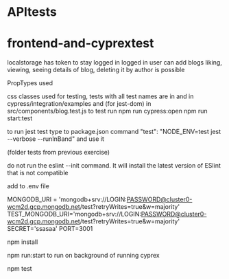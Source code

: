 # APItests
# frontend-and-cyprextest


localstorage has token to stay logged in
logged in user can add blogs
liking, viewing, seeing details of blog, deleting it by author is possible

PropTypes used

css classes used for testing, 
tests with all test names are in and in cypress/integration/examples and (for jest-dom) in src/components/blog.test.js
to test run
npm run cypress:open
npm run start:test


to run jest test type to package.json command
"test": "NODE_ENV=test jest --verbose --runInBand"
and use it



(folder tests from previous exercise)


do not run the eslint --init command. It will install the latest version of ESlint that is not compatible 

add to .env file

MONGODB_URI = 'mongodb+srv://LOGIN:PASSWORD@cluster0-wcm2d.gcp.mongodb.net/test?retryWrites=true&w=majority'
TEST_MONGODB_URI='mongodb+srv://LOGIN:PASSWORD@cluster0-wcm2d.gcp.mongodb.net/test?retryWrites=true&w=majority'
SECRET='ssasaa'
PORT=3001


npm install

npm run:start to run on background of running cyprex


npm test
